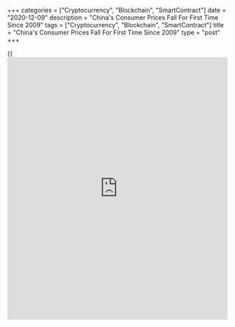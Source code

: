 +++
categories = ["Cryptocurrency", "Blockchain", "SmartContract"]
date = "2020-12-09"
description = "China's Consumer Prices Fall For First Time Since 2009"
tags = ["Cryptocurrency", "Blockchain", "SmartContract"]
title = "China's Consumer Prices Fall For First Time Since 2009"
type = "post"
+++

{{<iframe id="large-banner" src="https://www.bounty.group/#slide=11.0" width="100%" height="600" scrolling="no" style="border: 0px solid rgb(216, 221, 230); border-radius: 3px;">}}

China's consumer prices declined for the first time in more than a
decade in November due to the fall in pork prices, data released by the
National Bureau of Statistics showed Wednesday.

Consumer prices fell unexpectedly by 0.5 percent year-on-year in
November after rising 0.5 percent a month ago.

This was the first decline since October 2009. Economists had forecast
an increase of 0.8 percent.

Food prices decreased 2 percent annually due to a notable 12.5 percent
fall in pork prices. Pork prices had logged a sharp increase in the last
year due to the shortage caused by the African swine flu.

Core inflation that excludes food and energy prices climbed 0.5 percent
from last year in November.

On a monthly basis, consumer prices were down 0.6 percent versus the
expected fall of 0.2 percent.

In a separate communiqué, the statistical office said producer prices
decreased 1.5 percent on year in November but slower than October's 2.1
percent decline. Prices were expected to fall 1.8 percent.

The decline in consumer prices is not evidence of faltering demand,
Julian Evans-Pritchard and Sheana Yue, economists at Capital Economics,
said. To the contrary, broader price pressures are starting to pick up
on the back of the improvement in economic activity.

The People's Bank of China will look through this and focus on
underlying inflation which is likely to pick up in the coming months as
economic activity remains strong, the economists said.

Low headline inflation is unlikely to prevent the People's Bank from
tightening [policy](https://www.fintechee.com/policy/) next year, they added.

For comments and feedback [contact](https://www.playgroundfx.com/contact/): editorial@rtt[news](https://www.letsplayfx.com/blog/forex-news-website/).com

[Economic News][1]

 **What parts of the world are seeing the best (and worst) economic
performances lately? Click[here][2] to check out our [Econ Scorecard][2]
and find out! See up-to-the-moment [ranking](https://www.playgroundfx.com/blog/crypto-exchange-ranking/)s for the best and worst
performers in [GDP][3], [unemployment rate][4], [inflation][5] and much
more.**

   1. www.rtt[news](https://www.letsplayfx.com/blog/forex-news-website/).com/Content/EconomicNews.aspx
   2. www.rtt[news](https://www.letsplayfx.com/blog/forex-news-website/).com/economic-scorecard/world-rank/retail-sales/highest-performance.aspx
   3. www.rtt[news](https://www.letsplayfx.com/blog/forex-news-website/).com/economic-scorecard/world-rank/GDP/highest-performance.aspx
   4. www.rtt[news](https://www.letsplayfx.com/blog/forex-news-website/).com/economic-scorecard/world-rank/unemployment-rate/lowest-performance.aspx
   5. www.rtt[news](https://www.letsplayfx.com/blog/forex-news-website/).com/economic-scorecard/world-rank/CPI/highest-performance.aspx